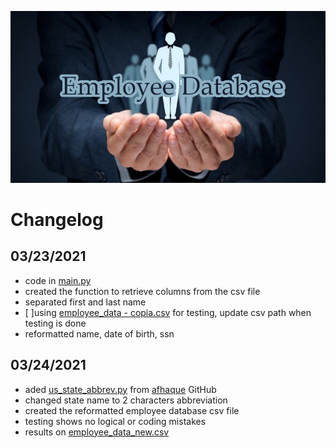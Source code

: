 ![Employee Database](Resources/header.jpg)

# Changelog

## **03/23/2021**

- code in [main.py](main.py)
- created the function to retrieve columns from the csv file
- separated first and last name
- [ ]using [employee_data - copia.csv](Resources/employee_data%20-%20copia.csv) for testing, update csv path when testing is done
- reformatted name, date of birth, ssn

## **03/24/2021**
- aded [us_state_abbrev.py](us_state_abbrev.py) from [afhaque](https://gist.github.com/afhaque/29f0f4f37463c447770517a6c17d08f5) GitHub
- changed state name to 2 characters abbreviation
- created the reformatted employee database csv file
- testing shows no logical or coding mistakes
- results on [employee_data_new.csv](Resources/employee_data_new.csv)